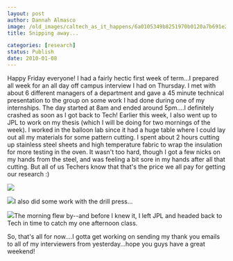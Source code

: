 ```yaml
---
layout: post
author: Dannah Almasco
image: /old_images/caltech_as_it_happens/6a0105349b8251970b0120a7b691e2970b.jpg
title: Snipping away...

categories: [research]
status: Publish
date: 2010-01-08
---
```


Happy Friday everyone!
I had a fairly hectic first week of term...I prepared all week for an all day off campus interview I had on Thursday. I met with about 6 different managers of a department and gave a 45 minute technical presentation to the group on some work I had done during one of my internships. The day started at 8am and ended around 5pm....I definitely crashed as soon as I got back to Tech!
Earlier this week, I also went up to JPL to work on my thesis (which I will be doing for two mornings of the week). I worked in the balloon lab since it had a huge table where I could lay out all my materials for some pattern cutting. 
I spent about 2 hours cutting up stainless steel sheets and high temperature fabric to wrap the insulation for more testing in the oven. It wasn't too hard, though I got a few nicks on my hands from the steel, and was feeling a bit sore in my hands after all that cutting. But all of us Techers know that that's the price we all pay for getting our research :)

![](/old_images/caltech_as_it_happens/6a0105349b8251970b0120a7b697b3970b.jpg)

![](/old_images/caltech_as_it_happens/6a0105349b8251970b012876b9063c970c.jpg)I also did some work with the drill press...


![](/old_images/caltech_as_it_happens/6a0105349b8251970b012876b91102970c.jpg)The morning flew by--and before I knew it, I left JPL and headed back to Tech in time to catch my one afternoon class.

So, that's all for now....I gotta get working on sending my thank you emails to all of my interviewers from yesterday...hope you guys have a great weekend!
